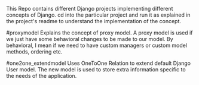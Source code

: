 This Repo contains different Django projects implementing different concepts of Django.
cd into the particular project and run it as explained in the project's readme to understand the implementation
of the concept.

#proxymodel
Explains the concept of proxy model. A proxy model is used if we just have some behavioral changes to be made to our
model. By behavioral, I mean if we need to have custom managers or custom model methods, ordering etc.

#one2one_extendmodel
Uses OneToOne Relation to extend default Django User model. The new model is used to store extra information specific
to the needs of the application.